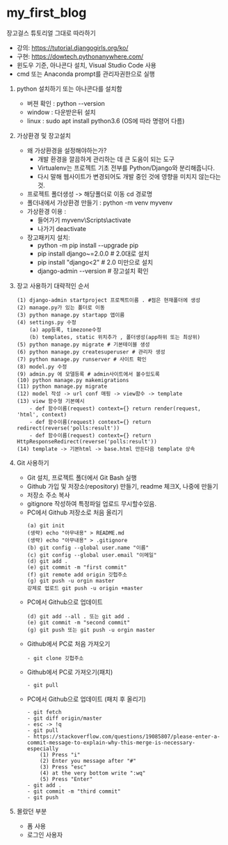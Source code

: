 # my_first_blog
장고걸스 튜토리얼 그대로 따라하기
- 강의: https://tutorial.djangogirls.org/ko/
- 구현: https://dowtech.pythonanywhere.com/
- 윈도우 기준, 아나콘다 설치, Visual Studio Code 사용
- cmd 또는 Anaconda prompt를 관리자권한으로 실행

1. python 설치하기 또는 아나콘다를 설치함
    - 버젼 확인 : python --version 
    - window : 다운받은뒤 설치
    - linux : sudo apt install python3.6 (OS에 따라 명령어 다름)

2. 가상환경 및 장고설치
    - 왜 가상환경을 설정해야하는가?
        - 개발 환경을 깔끔하게 관리하는 데 큰 도움이 되는 도구
        - Virtualenv는 프로젝트 기초 전부를 Python/Django와 분리해줍니다. 
        - 다시 말해 웹사이트가 변경되어도 개발 중인 것에 영향을 미치지 않는다는 것.
    - 프로젝트 폴더생성 -> 해당폴더로 이동 cd 경로명
    - 폴더내에서 가상환경 만들기 : python -m venv myvenv
    - 가상환경 이용 : 
      - 들어가기 myvenv\Scripts\activate
      - 나가기 deactivate
    - 장고패키지 설치: 
      - python -m pip install --upgrade pip
      - pip install django~=2.0.0 # 2.0대로 설치
      - pip install "django<2" # 2.0 미만으로 설치
      - django-admin --version # 장고설치 확인

3. 장고 사용하기 대략적인 순서
    ```
    (1) django-admin startproject 프로젝트이름 . #점은 현재폴더에 생성
    (2) manage.py가 있는 폴더로 이동
    (3) python manage.py startapp 앱이름
    (4) settings.py 수정
        (a) app등록, timezone수정
        (b) templates, static 위치추가 , 폴더생성(app하위 또는 최상위)
    (5) python manage.py migrate # 기본테이블 생성
    (6) python manage.py createsuperuser # 관리자 생성
    (7) python manage.py runserver # 사이트 확인    
    (8) model.py 수정
    (9) admin.py 에 모델등록 # admin사이트에서 볼수있도록
    (10) python manage.py makemigrations
    (11) python manage.py migrate
    (12) model 작성 -> url conf 매핑 -> view함수 -> template
    (13) view 함수형 기본예시
        - def 함수이름(request) context={} return render(request, 'html', context)
        - def 함수이름(request) context={} return redirect(reverse('polls:result')) 
        - def 함수이름(request) context={} return HttpResponseRedirect(reverse('polls:result')) 
    (14) template -> 기본html -> base.html 만든다음 template 상속
    
    ```

4. Git 사용하기
    - Git 설치, 프로젝트 폴더에서 Git Bash 실행
    - Github 가입 및 저장소(repository) 만들기, readme 체크X, 나중에 만들기 
    - 저장소 주소 복사
    - gitignore 작성하여 특정파일 업로드 무시할수있음.
    - PC에서 Github 저장소로 처음 올리기
        ``` 
        (a) git init
        (생략) echo "아무내용" > README.md
        (생략) echo "아무내용" > .gitignore
        (b) git config --global user.name "이름"
        (c) git config --global user.email "이메일"
        (d) git add .
        (e) git commit -m "first commit"
        (f) git remote add origin 깃헙주소
        (g) git push -u orgin master
        강제로 업로드 git push -u origin +master
        ```
    - PC에서 Github으로 업데이트
        ``` 
        (d) git add --all . 또는 git add .
        (e) git commit -m "second commit"
        (g) git push 또는 git push -u orgin master
        ```    
    - Github에서 PC로 처음 가져오기
        ``` 
        - git clone 깃헙주소
        ```        
    - Github에서 PC로 가져오기(패치)
        ``` 
        - git pull
        ```            
    - PC에서 Github으로 업데이트 (패치 후 올리기)
        ``` 
        - git fetch
        - git diff origin/master
        - esc -> !q
        - git pull
        - https://stackoverflow.com/questions/19085807/please-enter-a-commit-message-to-explain-why-this-merge-is-necessary-especially
            (1) Press "i"
            (2) Enter you message after "#"
            (3) Press "esc"
            (4) at the very bottom write ":wq"
            (5) Press "Enter"
        - git add .
        - git commit -m "third commit"
        - git push
        ```           

5. 몰랐던 부분
    - 폼 사용
    - 로그인 사용자



